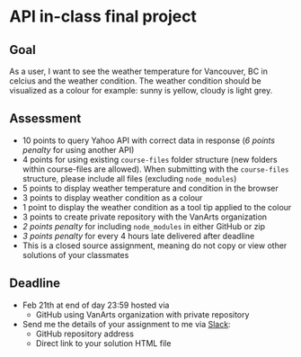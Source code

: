 # API in-class final project

## Goal
As a user, I want to see the weather temperature for Vancouver, BC in celcius and the weather condition. The weather condition should be visualized as a colour for example: sunny is yellow, cloudy is light grey.

## Assessment
* 10 points to query Yahoo API with correct data in response (*6 points penalty* for using another API)
* 4 points for using existing `course-files` folder structure (new folders within course-files are allowed). When submitting with the `course-files` structure, please include all files (excluding `node_modules`)
* 5 points to display weather temperature and condition in the browser
* 3 points to display weather condition as a colour
* 1 point to display the weather condition as a tool tip applied to the colour
* 3 points to create private repository with the VanArts organization
* *2 points penalty* for including `node_modules` in either GitHub or zip
* *3 points penalty* for every 4 hours late delivered after deadline
* This is a closed source assignment, meaning do not copy or view other solutions of your classmates

## Deadline
* Feb 21th at end of day 23:59 hosted via
	* GitHub using VanArts organization with private repository
* Send me the details of your assignment to me via [Slack](https://domaindesign.slack.com/):
	* GitHub repository address
	* Direct link to your solution HTML file
